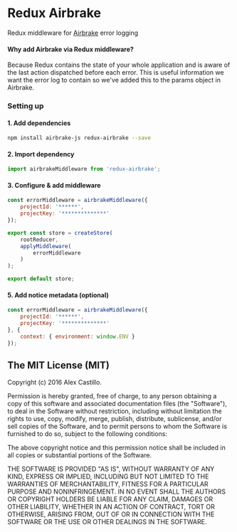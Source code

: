 # Redux Airbrake

Redux middleware for [Airbrake](https://github.com/airbrake/airbrake-js) error logging

#### Why add Airbrake via Redux middleware?
Because Redux contains the state of your whole application and is aware of the last action dispatched before each error. This is useful information we want the error log to contain so we've added this to the params object in Airbrake.

### Setting up

#### 1. Add dependencies
``` bash
npm install airbrake-js redux-airbrake --save
```

#### 2. Import dependency
``` js
import airbrakeMiddleware from 'redux-airbrake';
```

#### 3. Configure & add middleware
``` js
const errorMiddleware = airbrakeMiddleware({
    projectId: '******',
    projectKey: '**************'
});

export const store = createStore(
    rootReducer,
    applyMiddleware(
        errorMiddleware
    )
);

export default store;
```

#### 5. Add notice metadata (optional)

``` js
const errorMiddleware = airbrakeMiddleware({
    projectId: '******',
    projectKey: '**************'
}, {
    context: { environment: window.ENV }
});
```

## The MIT License (MIT)

Copyright (c) 2016 Alex Castillo.

Permission is hereby granted, free of charge, to any person obtaining a copy
of this software and associated documentation files (the "Software"), to deal
in the Software without restriction, including without limitation the rights
to use, copy, modify, merge, publish, distribute, sublicense, and/or sell
copies of the Software, and to permit persons to whom the Software is
furnished to do so, subject to the following conditions:

The above copyright notice and this permission notice shall be included in all
copies or substantial portions of the Software.

THE SOFTWARE IS PROVIDED "AS IS", WITHOUT WARRANTY OF ANY KIND, EXPRESS OR
IMPLIED, INCLUDING BUT NOT LIMITED TO THE WARRANTIES OF MERCHANTABILITY,
FITNESS FOR A PARTICULAR PURPOSE AND NONINFRINGEMENT. IN NO EVENT SHALL THE
AUTHORS OR COPYRIGHT HOLDERS BE LIABLE FOR ANY CLAIM, DAMAGES OR OTHER
LIABILITY, WHETHER IN AN ACTION OF CONTRACT, TORT OR OTHERWISE, ARISING FROM,
OUT OF OR IN CONNECTION WITH THE SOFTWARE OR THE USE OR OTHER DEALINGS IN THE
SOFTWARE.